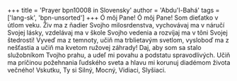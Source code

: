 +++
title = 'Prayer bpn10008 in Slovensky'
author = 'Abdu'l-Bahá'
tags = ['lang-sk', 'bpn-unsorted']
+++
Ó môj Pane! Ó môj Pane! Som dieťatko v útlom veku. Živ ma z ňadier Svojho milosrdenstva, vychovávaj ma v náručí Svojej lásky, vzdelávaj ma v škole Svojho vedenia a rozvíjaj ma v tôni Svojej štedrosti! Vyveď ma z temnoty, učiň ma trblietavým svetlom, vysloboď ma z nešťastia a učiň ma kvetom ružovej záhrady! Daj, aby som sa stalo služobníkom Tvojho prahu, a udeľ mi povahu a podstatu spravodlivých. Učiň ma príčinou požehnania ľudského sveta a hlavu mi korunuj diadémom života večného! Vskutku, Ty si Silný, Mocný, Vidiaci, Slyšiaci.

